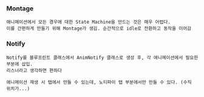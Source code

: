 ### Montage

    애니메이션에서 모든 경우에 대한 State Machine을 만드는 것은 매우 어렵다.
    이를 간편하게 만들기 위해 Montage가 생김. 순간적으로 idle로 전환하고 동작을 이어감

### Notify

    Notify를 블루프린트 클래스에서 AnimNotify 클래스로 생성 후, 각 애니메이션에서 필요한 부분에 삽입.
    리스너라고 생각하면 편하다

    애니메이션 재생 시 탭에서 만들 수 있는데, 노티파이 탭 부분에서만 만들 수 있다. (수직 위치가...)
